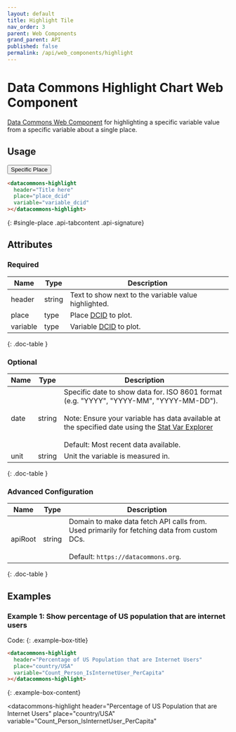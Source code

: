 ```yaml
---
layout: default
title: Highlight Tile
nav_order: 3
parent: Web Components
grand_parent: API
published: false
permalink: /api/web_components/highlight
---
```


# Data Commons Highlight Chart Web Component

[Data Commons Web Component](/api/web_components) for highlighting a specific
variable value from a specific variable about a single place.

## Usage

<div class="api-tab">
  <button id="get-button" class="api-tablink" onclick="openTab(event, 'single-place')">
    Specific Place
  </button>
</div>

```html
<datacommons-highlight
  header="Title here"
  place="place_dcid"
  variable="variable_dcid"
></datacommons-highlight>
```
{: #single-place .api-tabcontent .api-signature}

<script src="/assets/js/syntax_highlighting.js"></script>
<script src="/assets/js/api-doc-tabs.js"></script>

## Attributes

### Required

| Name     | Type   | Description                                          |
| -------- | ------ | ---------------------------------------------------- |
| header   | string | Text to show next to the variable value highlighted. |
| place    | type   | Place [DCID](/glossary.html#dcid) to plot.           |
| variable | type   | Variable [DCID](/glossary.html#dcid) to plot.        |
{: .doc-table }

### Optional

| Name | Type   | Description                                                                                                                                                                                                                                                                                 |
| ---- | ------ | ------------------------------------------------------------------------------------------------------------------------------------------------------------------------------------------------------------------------------------------------------------------------------------------- |
| date | string | Specific date to show data for. ISO 8601 format (e.g. "YYYY", "YYYY-MM", "YYYY-MM-DD").<br /><br />Note: Ensure your variable has data available at the specified date using the [Stat Var Explorer](https://datacommons.org/tools/statvar)<br /><br />Default: Most recent data available. |
| unit | string | Unit the variable is measured in.                                                                                                                                                                                                                                                           |
{: .doc-table }

### Advanced Configuration

| Name    | Type   | Description                                                                                                                                |
| ------- | ------ | ------------------------------------------------------------------------------------------------------------------------------------------ |
| apiRoot | string | Domain to make data fetch API calls from. Used primarily for fetching data from custom DCs.<br /><br />Default: `https://datacommons.org`. |
{: .doc-table }

## Examples

### Example 1: Show percentage of US population that are internet users

Code:
{: .example-box-title}
```html
<datacommons-highlight
  header="Percentage of US Population that are Internet Users"
  place="country/USA"
  variable="Count_Person_IsInternetUser_PerCapita"
></datacommons-highlight>
```
{: .example-box-content}

<datacommons-highlight
  header="Percentage of US Population that are Internet Users"
  place="country/USA"
  variable="Count_Person_IsInternetUser_PerCapita"
></datacommons-highlight>
